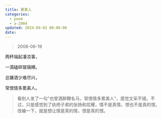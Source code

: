 ```yaml
---
title: 累美人
categories:
  - poem
  - a-2004
updated: 2024-09-02 00:00:00
date:
---
```


> 2008-06-19

两杯端起凄凉事，

一滴磕碎玻璃樽。

总嫌酒少难尽兴，

常恨情多累美人。

> 看别人发了一句“也曾酒醉鞭名马，常恨情多累美人”，感觉文采不错。不过，只是感觉到了纨绔子弟的张扬和炫耀，情不是真情，恨也不是真的恨。改编一下，就是想让情是真的情，恨是真的恨。
